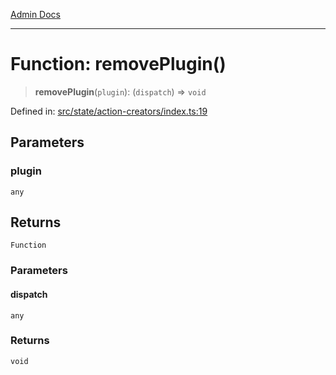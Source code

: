 [Admin Docs](/)

***

# Function: removePlugin()

> **removePlugin**(`plugin`): (`dispatch`) => `void`

Defined in: [src/state/action-creators/index.ts:19](https://github.com/gautam-divyanshu/talawa-admin/blob/7e5a95aa37ca1c5b95489b6b18ea8cf85fb3559b/src/state/action-creators/index.ts#L19)

## Parameters

### plugin

`any`

## Returns

`Function`

### Parameters

#### dispatch

`any`

### Returns

`void`
